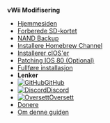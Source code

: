 **vWii Modifisering**
- [Hjemmesiden](../introduction)
- [Forberede SD-kortet](sd-preparation)
- [NAND Backup](nand-backup)
- [Installere Homebrew Channel](installing-homebrewchannel)
- [Installerer cIOS'er](installing-cioses)
- [Patching IOS 80 (Optional)](patching-ios80)
- [Fullføre installasjon](finalizing-setup)
- **Lenker**
- [![GitHub](https://icongr.am/simple/github.svg?color=808080&size=16)GitHub](https://github.com/hacks-guide/Guide-WiiU)
- [![Discord](https://icongr.am/simple/discord.svg?colored&size=16)Discord](https://discord.gg/C29hYvh)
- [![Oversett](https://icongr.am/material/translate.svg?color=808080&size=16)Oversett](https://hacks-guide.crowdin.com/u/projects/10)
- [Donere](../donations)
- [Om denne guiden](../about)

